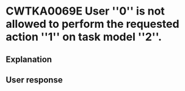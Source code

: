 # CWTKA0069E User ''0'' is not allowed to perform the requested action ''1'' on task model ''2''.

## Explanation

## User response